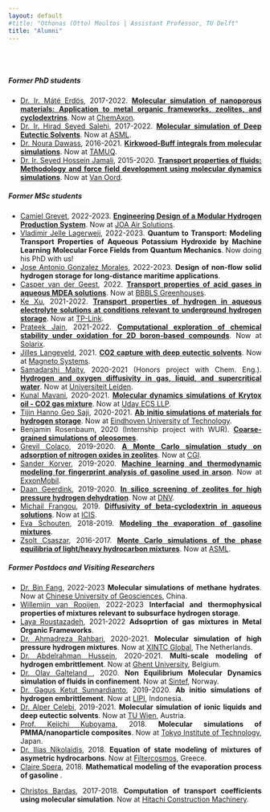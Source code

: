 ```yaml
---
layout: default
#title: "Othonas (Otto) Moultos | Assistant Professor, TU Delft"
title: "Alumni"
---
```


<div id="people" class="row">
<div  style="text-align: justify;" class="col-sm-10">
	<br/><br/>
<h5>Former PhD students</h5>

<section markdown="1">

- [Dr. Ir. Máté Erdös](https://www.linkedin.com/in/mateerdos/), 2017-2022. <strong><a href="theses/MateErdos.pdf">Molecular simulation of nanoporous materials: Application to metal organic frameworks, zeolites, and cyclodextrins</a></strong>. Now at [ChemAxon](https://chemaxon.com).
- [Dr. Ir. Hirad Seyed Salehi](https://www.linkedin.com/in/hiradsalehi/?originalSubdomain=nl), 2017-2022. <strong><a href="theses/HiradSalehi.pdf">Molecular simulation of Deep Eutectic Solvents</a></strong>. Now at [ASML](https://www.asml.com/en/careers).
- [Dr. Noura Dawass](https://www.linkedin.com/in/noura-dawass-115358216/?originalSubdomain=qa), 2016-2021. <strong><a href="theses/NouraDawass.pdf">Kirkwood-Buff integrals from molecular simulations</a></strong>. Now at [TAMUQ](https://www.qatar.tamu.edu/programs/chemical-engineering/).
- [Dr. Ir. Seyed Hossein Jamali](https://www.linkedin.com/in/shjamali/?originalSubdomain=nl), 2015-2020. <strong> <a href="theses/SeyedJamali.pdf">Transport properties of fluids: Methodology and force field development using molecular dynamics simulations</a></strong>. Now at [Van Oord](http://www.vanoord.com/).


</section>


<h5>Former MSc students</h5>
<section markdown="1">

- [Camiel Grevet](https://www.linkedin.com/in/camiel-grevet-71b73674/), 2022-2023. [<strong>Engineering Design of a Modular Hydrogen Production System</strong>](https://repository.tudelft.nl/islandora/object/uuid:0aed6be5-c2d3-4baa-9e3d-2e9f87f4b0b0). Now at [JOA Air Solutions](https://joaairsolutions.com/).
- [Vladimir Jelle Lagerweij](https://www.linkedin.com/in/vladimir-jelle-lagerweij-21654021b/?originalSubdomain=nl), 2022-2023. <strong>Quantum to Transport: Modeling Transport Properties of Aqueous Potassium Hydroxide by Machine Learning Molecular Force Fields from Quantum Mechanics</strong>. Now doing his PhD with us!
- [Jose Antonio Gonzalez Morales](https://www.linkedin.com/in/josé-antonio-gonzález-morales-/?originalSubdomain=es), 2022-2023. <strong>Design of non-flow solid hydrogen storage for long-distance maritime applications</strong>. 
- [Casper van der Geest](https://www.linkedin.com/in/caspervandergeest/?originalSubdomain=nl), 2022. <strong><a href="../assets/tempPublications/84.pdf">Transport properties of acid gases in aqueous MDEA solutions</a></strong>. Now at [BBBLS Greenhouses](https://www.bbbls.net).
- [Ke Xu](https://www.linkedin.com/in/ke-xu-a339731a3/), 2021-2022. <strong><a href="../assets/tempPublications/74.pdf">Transport properties of hydrogen in aqueous electrolyte solutions at conditions relevant to underground hydrogen storage</a></strong>. Now at [TP-Link](https://www.tp-link.com/nl/about-us/corporate-profile/).
- [Prateek Jain](https://www.linkedin.com/in/prateek-jain-matsci/?originalSubdomain=nl), 2021-2022. [<strong>Computational exploration of chemical stability under oxidation for 2D boron-based compounds</strong>](https://repository.tudelft.nl/islandora/object/uuid%3Aaf187790-12a7-438b-bd49-9806104077aa). Now at [Solarix](https://solarix-solar.com/?utm_source=linkedin&utm_medium=social&utm_campaign=custom_button).
- [Jilles Langeveld](https://www.linkedin.com/in/jilles-langeveld/?originalSubdomain=nl), 2021. <strong> <a href="../assets/publications/66.Dawass_JPCB_2022_126_3572.pdf">CO2 capture with deep eutectic solvents</a></strong>. Now at [Magneto Systems](https://magneto.systems).
- [Samadarshi Maity](https://www.linkedin.com/in/samadarshi-maity-9621b6115/), 2020-2021 (Honors project with Chem. Eng.). <strong>  <a href="../assets/publications/59.Tsimpanogiannis_JCED_2021_66_3226.pdf">Hydrogen and oxygen diffusivity in gas, liquid, and supercritical water</a></strong>. Now at [Universiteit Leiden](https://www.universiteitleiden.nl/en/staffmembers/samadarshi-maity#tab-1).
- [Kunal Mavani](https://www.linkedin.com/in/kunal-mavani/?originalSubdomain=nl), 2020-2021. [<strong>Molecular dynamics simulations of Krytox oil - CO2 gas mixture</strong>](https://repository.tudelft.nl/islandora/object/uuid:14fb8a05-5799-4d9f-bcf9-88ec06b51a4c). Now at [Uday ECS LLP](https://www.udaics.in). 
- [Tijin Hanno Geo Saji](https://www.linkedin.com/in/tijin-saji-b0a5/?originalSubdomain=nl), 2020-2021. <strong> <a href="../assets/publications/67.Habibi_ASS_2022_603_154323.pdf">Ab initio simulations of materials for hydrogen storage</a></strong>. Now at [Eindhoven University of Technology](https://www.tue.nl/en/).
- Benjamin Rosenbaum, 2020 (Internship project with WUR). <strong> <a href="../assets/tempPublications/85.pdf">Coarse-grained simulations of oleosomes</a></strong>. 
- [Grevil Colaco](https://www.linkedin.com/in/grevilcolaco/?originalSubdomain=nl), 2019-2020. [<strong> A Monte Carlo simulation study on adsorption of nitrogen oxides in zeolites</strong>](https://repository.tudelft.nl/islandora/object/uuid%3Aa21ad4da-3078-40c9-8dff-bd81ad5e1beb). Now at [CGI](https://www.cgi.com/en).
- [Sander Korver](https://www.linkedin.com/in/sander-korver-b00a6496), 2019-2020. <strong><a href="../assets/publications/50.Korver_SR_2020_10_20502.pdf"> Machine learning and thermodynamic modeling for fingerprint analysis of gasoline used in arson</a></strong>. Now at [ExxonMobil](https://corporate.exxonmobil.com).
- [Daan Geerdink](https://www.linkedin.com/in/zsolt-csaszar/?originalSubdomain=nl), 2019-2020. <strong><a href="../assets/publications/54.Erdos_API_2021_13_8383.pdf"> In silico screening of zeolites for high pressure hydrogen dehydration</a></strong>. Now at [DNV](https://www.dnv.com).
- [Michail Frangou](https://www.linkedin.com/in/mfrangou/?originalSubdomain=cy), 2019. <strong><a href="../assets/publications/48.Erdos_FPE_2021_528_112842.pdf"> Diffusivity of beta-cyclodextrin in aqueous solutions</a></strong>. Now at [ICIS](https://www.icis.com/explore/?cmpid=SOC%7CCHEM%7CCHLEG-2019-LinkedIn-BioLinkExploreSite&7012X000000g6AA).
- [Eva Schouten](https://www.linkedin.com/in/eva-schouten-8a424a102/?originalSubdomain=nl), 2018-2019. <strong><a href="../assets/publications/50.Korver_SR_2020_10_20502.pdf"> Modeling the evaporation of gasoline mixtures</a></strong>. 
- [Zsolt Csaszar](https://www.linkedin.com/in/zsolt-csaszar/?originalSubdomain=nl), 2016-2017. <strong><a href="../assets/publications/26.Nikolaidis_AIChE_2018_65_792.pdf"> Monte Carlo simulations of the phase equilibria of light/heavy hydrocarbon mixtures</a></strong>. Now at [ASML](https://www.asml.com/en).
</section>


<h5>Former Postdocs and Visiting Researchers</h5>
<section markdown="1">

- [Dr. Bin Fang](), 2022-2023 <strong>Molecular simulations of methane hydrates</strong>. Now at [Chinese University of Geosciences](https://en.cug.edu.cn), China.
- [Willemijn van Rooijen](https://www.linkedin.com/in/willemijn-van-rooijen-46398a151/?originalSubdomain=nl), 2022-2023 <strong>Interfacial and thermophysical properties of mixtures relevant to subsurface hydrogen storage</strong>.
- [Laya Roustazadeh](https://www.qatar.tamu.edu/news-and-events/news/2020/06/24/texas-a-and-m-at-qatar-names-outstanding-graduates/), 2021-2022 <strong>Adsoprtion of gas mixtures in Metal Organic Frameworks</strong>.
- [Dr. Ahmadreza Rahbari](https://www.linkedin.com/in/arahbari/?originalSubdomain=nl), 2020-2021. <strong> Molecular simulation of high pressure hydrogen mixtures</strong>. Now at [XINTC Global](http://www.xintcglobal.com/), The Netherlands.
- [Dr. Abdelrahman Hussein](https://www.linkedin.com/in/abdelrahman-hussein-3b42b415/?originalSubdomain=nl), 2020-2021. <strong> Multi-scale modeling of hydrogen embrittlement</strong>. 
Now at [Ghent University](https://www.ugent.be), Belgium.
- [Dr. Olav Galteland ](https://www.linkedin.com/in/olav-galteland?originalSubdomain=no), 2020. <strong> Non Equilibrium Molecular Dynamics simulation of fluids in confinement</strong>. Now at [Sintef](https://www.sintef.no/en/all-employees/employee/olav.galteland/), Norway. 
- [Dr. Gagus Ketut Sunnardianto](https://www.linkedin.com/in/gagus-ketut-sunnardianto/), 2019-2020. <strong> Ab initio simulations of hydrogen embrittlement</strong>. Now at [LIPI](http://lipi.go.id/staf/detail/gagu001), Indonesia.
- [Dr. Alper Celebi](https://www.linkedin.com/in/alper-tunga-celebi-0375b586/?originalSubdomain=nl), 2019-2021. <strong> Molecular simulation of ionic liquids and deep eutectic solvents</strong>. Now at [TU Wien](https://www.tuwien.at), Austria.
- [Prof. Keiichi Kuboyama](https://scholar.google.com/citations?hl=en&user=JM6iv9IAAAAJ&view_op=list_works&sortby=pubdate), 2018. <strong> Molecular simulations of PMMA/nanoparticle composites</strong>. Now at [Tokyo Institute of Technology](https://www.titech.ac.jp/english), Japan.
- [Dr. Ilias Nikolaidis](https://www.linkedin.com/in/ilias-nikolaidis-931554205/?originalSubdomain=gr), 2018. <strong> Equation of state modeling of mixtures of asymetric hydrocarbons</strong>. Now at [Filtercosmos](), Greece.
- [Claire Spera](https://www.linkedin.com/in/claire-spera/?trk=public_profile_browsemap&originalSubdomain=fr), 2018. <strong> Mathematical modeling of the evaporation process of gasoline </strong>. 
<!-- Now at [Filtercosmos](), Greece. -->
- [Christos Bardas](https://www.linkedin.com/in/christos-bardas/?originalSubdomain=nl), 2017-2018. <strong> Computation of transport coefficients using molecular simulation</strong>. Now at [Hitachi Construction Machinery](https://www.linkedin.com/company/hitachi-construction-machinery/about/).

</section>

<!-- <h5>Visitors and Interns</h5>
<section markdown="1">

- [Zsolt Csaszar](https://www.linkedin.com/in/zsolt-csaszar/?originalSubdomain=nl), 2016-2017. <strong> Monte Carlo simulations of the phase equilibria of light/heavy hydrocarbon mixtures</strong>. Now at [ASML](https://www.asml.com/en).

</section> -->

</div>
</div>


